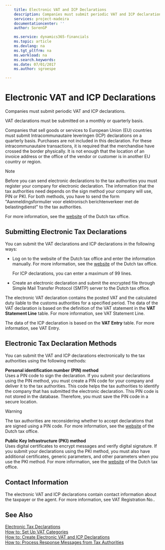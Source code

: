 ```yaml
---
    title: Electronic VAT and ICP Declarations
    description: Companies must submit periodic VAT and ICP declarations.
    services: project-madeira
    documentationcenter: ''
    author: SorenGP

    ms.service: dynamics365-financials
    ms.topic: article
    ms.devlang: na
    ms.tgt_pltfrm: na
    ms.workload: na
    ms.search.keywords:
    ms.date: 07/01/2017
    ms.author: sgroespe

---
```

# Electronic VAT and ICP Declarations
Companies must submit periodic VAT and ICP declarations.  

VAT declarations must be submitted on a monthly or quarterly basis.  

Companies that sell goods or services to European Union (EU) countries must submit Intracommunautaire leveringen (ICP) declarations on a quarterly basis. Purchases are not included in this declaration. For these intracommunautaire transactions, it is required that the merchandise have crossed the border physically. It is not enough that the location of an invoice address or the office of the vendor or customer is in another EU country or region.  

> [!NOTE]  
>  Before you can send electronic declarations to the tax authorities you must register your company for electronic declaration. The information that the tax authorities need depends on the sign method your company will use, PIN or PKI. For both methods, you have to send the form "Aanmeldingsformulier voor elektronisch berichtenverkeer met de belastingdienst" to the tax authorities.  
>   
>  For more information, see the [website](http://go.microsoft.com/fwlink/?LinkID=223151) of the Dutch tax office.  

## Submitting Electronic Tax Declarations  
You can submit the VAT declarations and ICP declarations in the following ways:  

- Log on to the website of the Dutch tax office and enter the information manually. For more information, see the [website](http://go.microsoft.com/fwlink/?LinkID=223151) of the Dutch tax office.  

    For ICP declarations, you can enter a maximum of 99 lines.  

- Create an electronic declaration and submit the encrypted file through Simple Mail Transfer Protocol (SMTP) server to the Dutch tax office.  

The electronic VAT declaration contains the posted VAT and the calculated duty liable to the customs authorities for a specified period. The data of the VAT declaration is based on the definition of the VAT statement in the **VAT Statement Line** table. For more information, see VAT Statement Line.  

The data of the ICP declaration is based on the **VAT Entry** table. For more information, see VAT Entry.  

## Electronic Tax Declaration Methods  
You can submit the VAT and ICP declarations electronically to the tax authorities using the following methods:  

**Personal identification number (PIN) method**  
 Uses a PIN code to sign the declaration. If you submit your declarations using the PIN method, you must create a PIN code for your company and deliver it to the tax authorities. This code helps the tax authorities to identify the company that has submitted the electronic declaration. This PIN code is not stored in the database. Therefore, you must save the PIN code in a secure location.  

> [!WARNING]  
>  The tax authorities are reconsidering whether to accept declarations that are signed using a PIN code. For more information, see the [website](http://go.microsoft.com/fwlink/?LinkID=223151) of the Dutch tax office.  

**Public Key Infrastructure (PKI) method**  
 Uses digital certificates to encrypt messages and verify digital signature. If you submit your declarations using the PKI method, you must also have additional certificates, generic parameters, and other parameters when you use the PKI method. For more information, see the [website](http://go.microsoft.com/fwlink/?LinkID=223151) of the Dutch tax office.  

## Contact Information  
The electronic VAT and ICP declarations contain contact information about the taxpayer or the agent. For more information, see VAT Registration No..  

## See Also  
 [Electronic Tax Declarations](electronic-tax-declarations.md)   
 [How to: Set Up VAT Categories](how-to-set-up-vat-categories.md)   
 [How to: Create Electronic VAT and ICP Declarations](how-to-create-electronic-vat-and-icp-declarations.md)   
 [How to: Process Response Messages from Tax Authorities](how-to-process-response-messages-from-tax-authorities.md)
